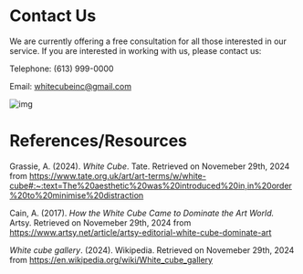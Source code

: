 # Contact Us

We are currently offering a free consultation for all those interested in our service. If you are interested in working with us, please contact us:

Telephone: (613) 999-0000

Email: whitecubeinc@gmail.com

![img](https://upload.wikimedia.org/wikipedia/commons/9/94/ALBERS_VIEW_1.jpg)

# References/Resources

Grassie, A. (2024). *White Cube*. Tate. Retrieved on Novemeber 29th, 2024 from https://www.tate.org.uk/art/art-terms/w/white-cube#:~:text=The%20aesthetic%20was%20introduced%20in,in%20order%20to%20minimise%20distraction 

Cain, A. (2017). *How the White Cube Came to Dominate the Art World.* Artsy. Retrieved on Novemeber 29th, 2024 from https://www.artsy.net/article/artsy-editorial-white-cube-dominate-art

*White cube gallery*. (2024). Wikipedia. Retrieved on Novemeber 29th, 2024 from https://en.wikipedia.org/wiki/White_cube_gallery
